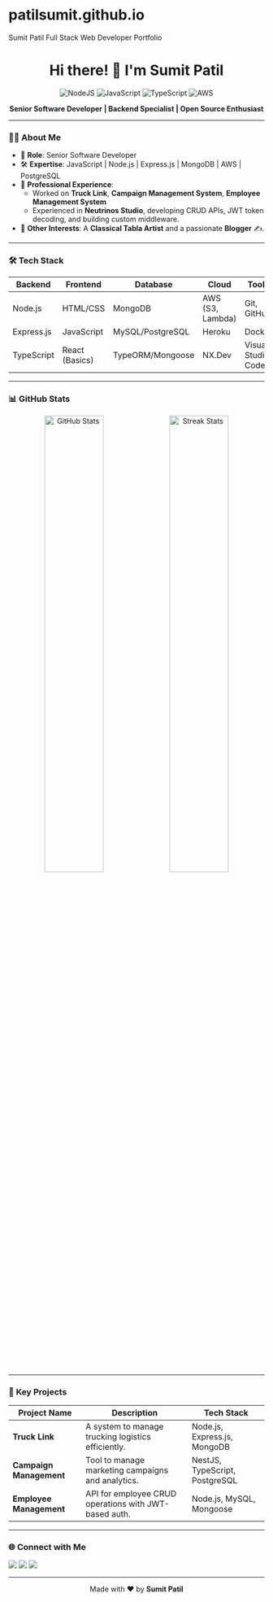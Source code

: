 # patilsumit.github.io
Sumit Patil Full Stack Web Developer Portfolio 
<!-- Header Section -->
<h1 align="center">Hi there! 👋 I'm Sumit Patil</h1>
<p align="center">
  <img src="https://img.shields.io/badge/Node.js-339933?style=flat&logo=node.js&logoColor=white" alt="NodeJS">
  <img src="https://img.shields.io/badge/JavaScript-F7DF1E?style=flat&logo=javascript&logoColor=black" alt="JavaScript">
  <img src="https://img.shields.io/badge/TypeScript-007ACC?style=flat&logo=typescript&logoColor=white" alt="TypeScript">
  <img src="https://img.shields.io/badge/AWS-232F3E?style=flat&logo=amazon-aws&logoColor=white" alt="AWS">
</p>

<p align="center">
  <b>Senior Software Developer | Backend Specialist | Open Source Enthusiast</b>
</p>

---

<!-- About Me -->
### 👨‍💻 **About Me**

- 🎯 **Role**: Senior Software Developer  
- 🛠️ **Expertise**: JavaScript | Node.js | Express.js | MongoDB | AWS | PostgreSQL  
- 💼 **Professional Experience**:  
   - Worked on **Truck Link**, **Campaign Management System**, **Employee Management System**  
   - Experienced in **Neutrinos Studio**, developing CRUD APIs, JWT token decoding, and building custom middleware.  
- 🎵 **Other Interests**: A **Classical Tabla Artist** and a passionate **Blogger** ✍️.  

---

<!-- Skills Section -->
### 🛠️ **Tech Stack**

| **Backend**  | **Frontend**    | **Database**           | **Cloud**           | **Tools**             |
|--------------|----------------|------------------------|---------------------|-----------------------|
| Node.js      | HTML/CSS       | MongoDB                | AWS (S3, Lambda)    | Git, GitHub           |
| Express.js   | JavaScript     | MySQL/PostgreSQL       | Heroku              | Docker                |
| TypeScript   | React (Basics) | TypeORM/Mongoose       | NX.Dev              | Visual Studio Code    |

---

<!-- GitHub Stats -->
### 📊 **GitHub Stats**

<p align="center">
  <img src="https://github-readme-stats.vercel.app/api?username=SumitPatil&show_icons=true&theme=github_dark" width="48%" alt="GitHub Stats">
  <img src="https://github-readme-streak-stats.herokuapp.com/?user=SumitPatil&theme=github-dark-blue" width="48%" alt="Streak Stats">
</p>

---

<!-- Projects Section -->
### 🚀 **Key Projects**

| Project Name                | Description                                                   | Tech Stack                           |
|-----------------------------|---------------------------------------------------------------|--------------------------------------|
| **Truck Link**              | A system to manage trucking logistics efficiently.            | Node.js, Express.js, MongoDB         |
| **Campaign Management**     | Tool to manage marketing campaigns and analytics.             | NestJS, TypeScript, PostgreSQL       |
| **Employee Management**     | API for employee CRUD operations with JWT-based auth.         | Node.js, MySQL, Mongoose             |

---

<!-- Connect with Me -->
### 🌐 **Connect with Me**

<p align="left">
  <a href="https://github.com/patilsumit"><img src="https://img.shields.io/badge/GitHub-%2312100E.svg?&style=for-the-badge&logo=github&logoColor=white" /></a>
  <a href="https://www.linkedin.com/in/iamsumitpatil"><img src="https://img.shields.io/badge/LinkedIn-%230077B5.svg?&style=for-the-badge&logo=linkedin&logoColor=white" /></a>
  <a href="mailto:patilsumit2020@gmail.com"><img src="https://img.shields.io/badge/Email-%234A154B.svg?&style=for-the-badge&logo=gmail&logoColor=white" /></a>
</p>

---

<!-- Footer -->
<p align="center">Made with ❤️ by <b>Sumit Patil</b></p>

